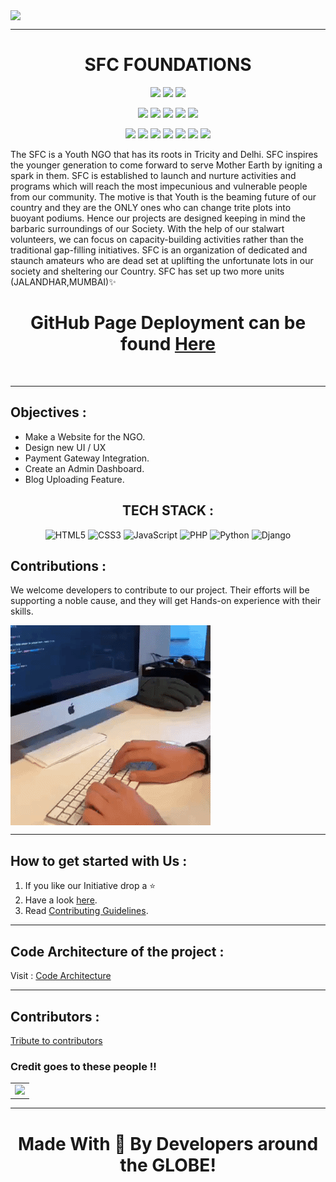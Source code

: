 <img src="Assets/bnr.gif" align="center"><hr>
<div align="center"><h1>SFC FOUNDATIONS</h1></div>
<div align="center">
	
<a href="https://github.com/himanshu007-creator/SFC-foundations"><img src="https://img.shields.io/github/repo-size/himanshu007-creator/SFC-foundations.svg?label=Repo%20size&color=brightgreen"></a>
<a href="https://github.com/himanshu007-creator/SFC-foundations"><img src="https://codecov.io/gh/himanshu007-creator/SFC-foundations/branch/master/graph/badge.svg"></a>
<a href="https://github.com/himanshu007-creator/SFC-foundations/blob/master/LICENSE"><img src="https://img.shields.io/github/license/himanshu007-creator/SFC-foundations?color=0059b3"></a>
	
<a href="https://github.com/himanshu007-creator/SFC-foundations"><img src="https://badges.frapsoft.com/os/v1/open-source.svg?v=103"></a>
<a href="https://github.com/himanshu007-creator/SFC-foundations"><img src="https://img.shields.io/badge/Built%20by-developers%20%3C%2F%3E-0059b3"></a>
<a href="https://github.com/himanshu007-creator/SFC-foundations"><img src="https://img.shields.io/static/v1.svg?label=Contributions&message=Welcome&color=yellow"></a>
<a href="https://github.com/himanshu007-creator/"><img src="https://img.shields.io/badge/Maintained%3F-yes-brightgreen.svg?v=103"></a>
<a href="https://github.com/himanshu007-creator/SFC-foundations/watchers"><img src="https://img.shields.io/github/watchers/himanshu007-creator/SFC-foundations"></a>

<a href="https://github.com/himanshu007-creator/SFC-foundations/graphs/contributors"><img src="https://img.shields.io/github/contributors/himanshu007-creator/SFC-foundations?color=brightgreen"></a>
<a href="https://github.com/himanshu007-creator/SFC-foundations/stargazers"><img src="https://img.shields.io/github/stars/himanshu007-creator/SFC-foundations?color=0059b3"></a>
<a href="https://github.com/himanshu007-creator/SFC-foundations/network/members"><img src="https://img.shields.io/github/forks/himanshu007-creator/SFC-foundations?color=yellow"></a>
<a href="https://github.com/himanshu007-creator/SFC-foundations/issues"><img src="https://img.shields.io/github/issues/himanshu007-creator/SFC-foundations?color=0059b3"></a>
<a href="https://github.com/himanshu007-creator/SFC-foundations/issues?q=is%3Aissue+is%3Aclosed"><img src="https://img.shields.io/github/issues-closed-raw/himanshu007-creator/SFC-foundations?color=yellow"></a>
<a href="https://github.com/himanshu007-creator/SFC-foundations/pulls"><img src="https://img.shields.io/github/issues-pr/himanshu007-creator/SFC-foundations?color=brightgreen"></a>
<a href="https://github.com/himanshu007-creator/SFC-foundations/pulls?q=is%3Apr+is%3Aclosed"><img src="https://img.shields.io/github/issues-pr-closed-raw/himanshu007-creator/SFC-foundations?color=0059b3"></a> 
</div>

<p>
The SFC is a Youth NGO that has its roots in Tricity and Delhi. SFC inspires the younger generation to come forward to serve Mother Earth by igniting a spark in them. SFC is established to launch and nurture activities and programs which will reach the most impecunious and vulnerable people from our community. The motive is that Youth is the beaming future of our country and they are the ONLY ones who can change trite plots into buoyant podiums.
Hence our projects are designed keeping in mind the barbaric surroundings of our Society. With the help of our stalwart volunteers, we can focus on capacity-building activities rather than the traditional gap-filling initiatives. SFC is an organization of dedicated and staunch amateurs who are dead set at uplifting the unfortunate lots in our society and sheltering our Country.
SFC has set up two more units (JALANDHAR,MUMBAI)✨

</p>
<h1 align="center">GitHub Page Deployment can be found <a href="https://himanshu007-creator.github.io/SFC-foundations/">Here</a></h1>&nbsp;
<hr>

<h2 >Objectives :</h2>
<ul>
<li>Make a Website for the NGO.</li>
<li>Design new UI / UX </li>
<li>Payment Gateway Integration.</li>
<li>Create an Admin Dashboard.</li>
<li>Blog Uploading Feature.</li>
</ul>
</hr>

<h2 align="center" >TECH STACK :</h2>
<p align="center">
<img alt="HTML5" src="https://img.shields.io/badge/html5%20-%23E34F26.svg?&style=for-the-badge&logo=html5&logoColor=white"/>  <img alt="CSS3" src="https://img.shields.io/badge/css3%20-%231572B6.svg?&style=for-the-badge&logo=css3&logoColor=white"/> <img alt="JavaScript" src="https://img.shields.io/badge/javascript%20-%23323330.svg?&style=for-the-badge&logo=javascript&logoColor=%23F7DF1E"/> <img alt="PHP" src="https://img.shields.io/badge/php-%23777BB4.svg?&style=for-the-badge&logo=php&logoColor=white"/>
<img alt="Python" src="https://img.shields.io/badge/python-%2314354C.svg?&style=for-the-badge&logo=python&logoColor=white"/> <img alt="Django" src="https://img.shields.io/badge/django-%23092E20.svg?&style=for-the-badge&logo=django&logoColor=white"/></p>


<h2 >Contributions :</h2>

<p >
We welcome developers to contribute to our project. Their efforts will be supporting a noble cause, and they will get Hands-on experience with their skills.
</p>

<img src="Assets/CodingGIF.gif" align="center">
<hr>

<h2 >How to get started with Us :</h2>
<ol >
<li>If you like our Initiative drop a ⭐</li>
<li>Have a look <a href="https://drive.google.com/file/d/1H2ccWkUz61b31WbKgvF-6n6Q9R9e98uD/view?usp=sharing">here</a>.</li>
<li>Read  <a href="https://github.com/himanshu007-creator/SFC-foundations/blob/master/CONTRIBUTING.md">Contributing Guidelines</a>.</li>
</ol>
<hr>

<h2> Code Architecture of the project :</h2>

Visit : [Code Architecture](CodeArchitecture.md)

<hr>

<h2 >Contributors :</h2>
<a href="https://sharathguvvala.github.io/SFC-foundations/Tribute_To_Contributors.html">Tribute to contributors</a>
<h3 >Credit goes to these people !!</h3>
<table>
	<tr>
		<td>
      <a href="https://github.com/himanshu007-creator/SFC-foundations/graphs/contributors">
  <img src="https://contrib.rocks/image?repo=himanshu007-creator/SFC-foundations" />
</a>
		</td>
	</tr>
</table>
<hr>
<h1 align="center">Made With 💖 By Developers around the GLOBE!</h1>

